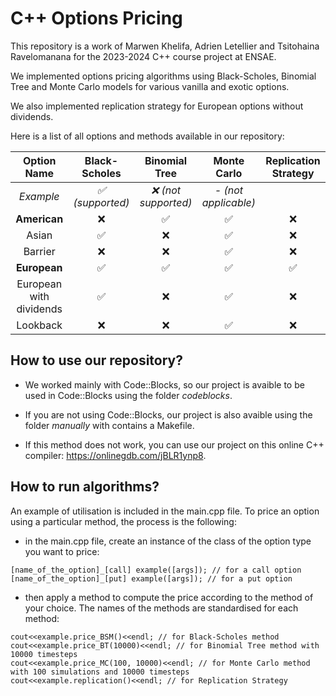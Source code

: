 # C++ Options Pricing

This repository is a work of Marwen Khelifa, Adrien Letellier and Tsitohaina Ravelomanana for the 2023-2024 C++ course project at ENSAE.

We implemented options pricing algorithms using Black-Scholes, Binomial Tree and Monte Carlo models for various vanilla and exotic options.

We also implemented replication strategy for European options without dividends.

Here is a list of all options and methods available in our repository:


| Option Name | Black-Scholes | Binomial Tree | Monte Carlo | Replication Strategy |
|:-----------:|:-------------:|:-------:|:-----------:|:-----------:|
| *Example* | *:white_check_mark: (supported)* | *:x: (not supported)* | *- (not applicable)* | |
| **American** | :x: | :white_check_mark: | :white_check_mark: | :x: |
| Asian | :white_check_mark: | :x: | :white_check_mark: | :x: |
| Barrier | :x: | :x: | :white_check_mark: | :x: |
| **European** | :white_check_mark: | :white_check_mark: | :white_check_mark: | :white_check_mark: |
| European with dividends | :white_check_mark: | :x: | :white_check_mark: | :x: |
| Lookback | :x: | :x: | :white_check_mark: | :x: |


## How to use our repository?

- We worked mainly with Code::Blocks, so our project is avaible to be used in Code::Blocks using the folder *codeblocks*.

- If you are not using Code::Blocks, our project is also avaible using the folder *manually* with contains a Makefile.

- If this method does not work, you can use our project on this online C++ compiler: https://onlinegdb.com/jBLR1ynp8.


## How to run algorithms?

An example of utilisation is included in the main.cpp file. To price an option using a particular method, the process is the following:

- in the main.cpp file, create an instance of the class of the option type you want to price:
  
```
[name_of_the_option]_[call] example([args]); // for a call option
[name_of_the_option]_[put] example([args]); // for a put option
```

- then apply a method to compute the price according to the method of your choice. The names of the methods are standardised for each method:

```
cout<<example.price_BSM()<<endl; // for Black-Scholes method
cout<<example.price_BT(10000)<<endl; // for Binomial Tree method with 10000 timesteps
cout<<example.price_MC(100, 10000)<<endl; // for Monte Carlo method with 100 simulations and 10000 timesteps
cout<<example.replication()<<endl; // for Replication Strategy
```
